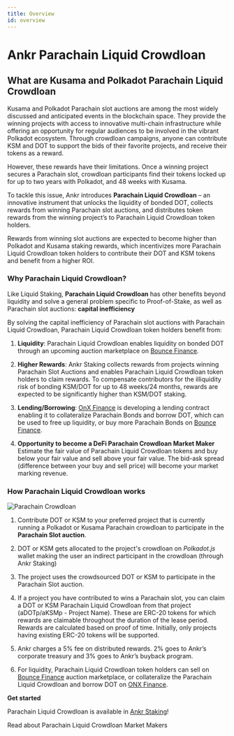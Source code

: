 ```yaml
---
title: Overview
id: overview
---
```


# Ankr Parachain Liquid Crowdloan

## What are Kusama and Polkadot Parachain Liquid Crowdloan

Kusama and Polkadot Parachain slot auctions are among the most widely discussed and anticipated events in the blockchain space. They provide the winning projects with access to innovative multi-chain infrastructure while offering an opportunity for regular audiences to be involved in the vibrant Polkadot ecosystem. Through crowdloan campaigns, anyone can contribute KSM and DOT to support the bids of their favorite projects, and receive their tokens as a reward.

However, these rewards have their limitations. Once a winning project secures a Parachain slot, crowdloan participants find their tokens locked up for up to two years with Polkadot, and 48 weeks with Kusama.

To tackle this issue, Ankr introduces **Parachain Liquid Crowdloan** – an innovative instrument that unlocks the liquidity of bonded DOT, collects rewards from winning Parachain slot auctions, and distributes token rewards from the winning project’s to Parachain Liquid Crowdloan token holders.

Rewards from winning slot auctions are expected to become higher than Polkadot and Kusama staking rewards, which incentivizes more Parachain Liquid Crowdloan token holders to contribute their DOT and KSM tokens and benefit from a higher ROI.

### **Why Parachain Liquid Crowdloan?**

Like Liquid Staking, **Parachain Liquid Crowdloan** has other benefits beyond liquidity and solve a general problem specific to Proof-of-Stake, as well as Parachain slot auctions: **capital inefficiency**

By solving the capital inefficiency of Parachain slot auctions with Parachain Liquid Crowdloan, Parachain Liquid Crowdloan token holders benefit from:

1. **Liquidity**: Parachain Liquid Crowdloan enables liquidity on bonded DOT through an upcoming auction marketplace on [Bounce Finance](https://bounce.finance).

2. **Higher Rewards**: Ankr Staking collects rewards from projects winning Parachain Slot Auctions and enables Parachain Liquid Crowdloan token holders to claim rewards. To compensate contributors for the illiquidity risk of bonding KSM/DOT for up to 48 weeks/24 months, rewards are expected to be significantly higher than KSM/DOT staking.

3. **Lending/Borrowing**: [OnX Finance](https://onx.finance) is developing a lending contract enabling it to collateralize Parachain Bonds and borrow DOT, which can be used to free up liquidity, or buy more Parachain Bonds on [Bounce Finance](https://bounce.finance).

4.  **Opportunity to become a DeFi Parachain Crowdloan Market Maker**
Estimate the fair value of Parachain Liquid Crowdloan tokens and buy below your fair value and sell above your fair value. The bid-ask spread (difference between your buy and sell price) will become your market marking revenue.

### **How Parachain Liquid Crowdloan works**

![Parachain Crowdloan](@site/static/img/dotksm-plc.png)

1. Contribute DOT or KSM to your preferred project that is currently running a Polkadot or Kusama Parachain crowdloan to participate in the **Parachain Slot auction**.

2. DOT or KSM gets allocated to the project's crowdloan on *Polkadot.js* wallet making the user an indirect participant in the crowdloan (through Ankr Staking)

3. The project uses the crowdsourced DOT or KSM to participate in the Parachain Slot auction.

4. If a project you have contributed to wins a Parachain slot, you can claim a DOT or KSM Parachain Liquid Crowdloan from that project (aDOTp/aKSMp - Project Name). These are ERC-20 tokens for which rewards are claimable throughout the duration of the lease period. Rewards are calculated based on proof of time. Initially, only projects having existing ERC-20 tokens will be supported.

5. Ankr charges a 5% fee on distributed rewards. 2% goes to Ankr’s corporate treasury and 3% goes to Ankr’s buyback program.

6. For liquidity, Parachain Liquid Crowdloan token holders can sell on [Bounce Finance](https://bounce.finance) auction marketplace, or collateralize the Parachain Liquid Crowdloan and borrow DOT on [ONX Finance](https://onx.finance).

**Get started**

Parachain Liquid Crowdloan is available in [Ankr Staking](https://www.ankr.com/staking/liquid-crowdloan/)!

Read about Parachain Liquid Crowdloan Market Makers



